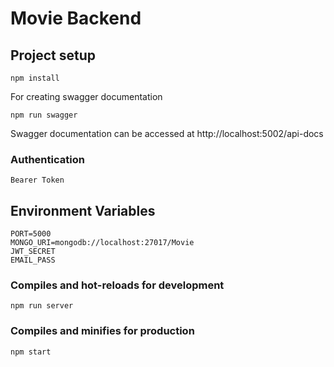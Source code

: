 # Movie Backend

## Project setup
```
npm install
```

For creating swagger documentation
```
npm run swagger
```

Swagger documentation can be accessed at http://localhost:5002/api-docs

### Authentication
```
Bearer Token
```


## Environment Variables
```
PORT=5000
MONGO_URI=mongodb://localhost:27017/Movie
JWT_SECRET
EMAIL_PASS
```


### Compiles and hot-reloads for development
```
npm run server
```

### Compiles and minifies for production
```
npm start
```

